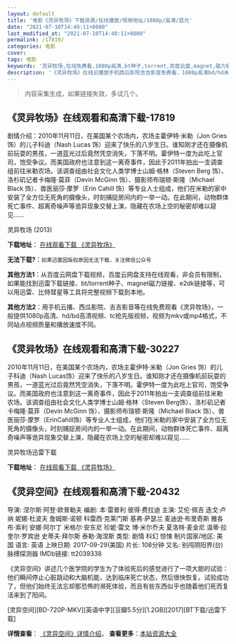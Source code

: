 ```yaml
---
layout: default
title: '电影《灵异牧场》下载资源/在线播放/视频地址/1080p/高清/蓝光'
date: "2021-07-10T14:40:11+0800"
last_modified_at: "2021-07-10T14:40:11+0800"
permalink: /17819/
categories: 电影
cover:
tags: 电影
keywords: '灵异牧场,在线免费看,1080p高清,bt种子,torrent,百度云盘,magnet,磁力链,迅雷下载资源'
description: '《灵异牧场》在线云播放手机西瓜影院吉吉影音免费看，1080p高清bd/hd未删减完整版和tc抢先枪版，mkv/mp4格式，附带bt/torrent种子、magnet/磁力链、百度云盘、网盘资源迅雷下载链接'
---
```


>内容采集生成，如果链接失效，多试几个。


## 《灵异牧场》在线观看和高清下载-17819

剧情介绍：2010年11月11日，在美国某个农场内，农场主霍伊特·米勒（Jon Gries 饰）的儿子科迪（Nash Lucas 饰）迎来了快乐的八岁生日。谁知刚才还在摄像机前玩耍的男孩，一道蓝光过后竟然凭空消失，下落不明。霍伊特一度为此吃上官司，饱受争议。而美国政府也注意到这一离奇事件，因此于2011年拍出一支调查组前往米勒农场。该调查组由社会文化人类学博士山姆·格林（Steven Berg 饰）、洛杉矶记者卡梅隆·莫菲（Devin McGinn 饰）、摄影师布瑞顿·斯隆（Michael Black 饰）、兽医丽莎·摩罗（Erin Cahill 饰）等专业人士组成，他们在米勒的家中安装了全方位无死角的摄像头，时刻捕捉房间内的一举一动。在此期间，动物群体死亡事件、超离奇噪声等诡异现象交替上演，隐藏在农场上空的秘密却难以窥见……


灵异牧场 (2013)

**下载地址**： [在线观看下载 《灵异牧场》](https://www.btbtdy.me/btdy/dy3390.html) 


**无法下载?**：`如果迅雷因版权原因无法下载，关注微信公众号 `

**其他方法1**：从百度云网盘下载视频，百度云网盘支持在线观看，非会员有限制，如果能找到迅雷下载链接、bt/torrent种子、magnet磁力链接、e2dk链接等，可以用迅雷、比特彗星等工具将完整视频下载到本地。

**其他方法2**：用手机云播、西瓜影院、吉吉影音等在线免费观看《灵异牧场》，一般提供1080p高清、hd/bd高清视频、tc抢先版视频，视频为mkv或mp4格式，不同站点视频质量和播放速度不同。


## 《灵异牧场》在线观看和高清下载-30227

2010年11月11日，在美国某个农场内，农场主霍伊特&middot;米勒（Jon Gries 饰）的儿子科迪（Nash Lucas饰）迎来了快乐的八岁生日。谁知刚才还在摄像机前玩耍的男孩，一道蓝光过后竟然凭空消失，下落不明。霍伊特一度为此吃上官司，饱受争议。而美国政府也注意到这一离奇事件，因此于2011年拍出一支调查组前往米勒农场。该调查组由社会文化人类学博士山姆&middot;格林（Steven Berg饰）、洛杉矶记者卡梅隆·莫菲（Devin McGinn 饰）、摄影师布瑞顿&middot;斯隆（Michael Black 饰）、兽医丽莎&middot;摩罗（ErinCahill饰）等专业人士组成，他们在米勒的家中安装了全方位无死角的摄像头，时刻捕捉房间内的一举一动。在此期间，动物群体死亡事件、超离奇噪声等诡异现象交替上演，隐藏在农场上空的秘密却难以窥见&hellip;…


灵异牧场迅雷下载

**下载地址**： [在线观看下载 《灵异牧场》](https://www.993dy.com//vod-detail-id-18460.html) 


## 《灵异空间》在线观看和高清下载-20432

导演: 涅尔斯·阿登·欧普勒夫 编剧: 本·雷普利 彼得·费拉迪 主演: 艾伦·佩吉 迭戈·卢纳 妮娜·杜波夫 詹姆斯·诺顿 科雷西·克莱门斯 基弗·萨瑟兰 麦迪逊·布里奇斯 雅各布·索利 安娜·阿尔丁 米格尔·安东尼 珍妮·雷文 博·米尔乔夫 夏洛特·麦金尼 温蒂·拉奎尔·罗宾逊 史蒂夫·拜尔斯 泰勒·海涅斯 类型: 剧情 科幻 惊悚 制片国家/地区: 美国 语言: 英语 上映日期: 2017-09-29(美国) 片长: 108分钟 又名: 别闯阴阳界(台) 脉搏探测器 IMDb链接: tt2039338

《灵异空间》讲述几个医学院的学生为了体验死后的感觉进行了一项大胆的试验：他们瞬间停止心脏跳动和大脑机能，达到临床死亡状态，然后很快恢复。试验成功了，但他们始终无法忘却那恐怖的濒死体验，而且有些东西似乎也随着他们死而复活来到了阳间。


[灵异空间][BD-720P-MKV][英语中字][豆瓣5.5分][1.2GB][2017][BT下载/迅雷下载]

**详情查看**： [《灵异空间》详情介绍](/movie/20432/)， **查看更多**：[本站资源大全](/movie/t/all/)


